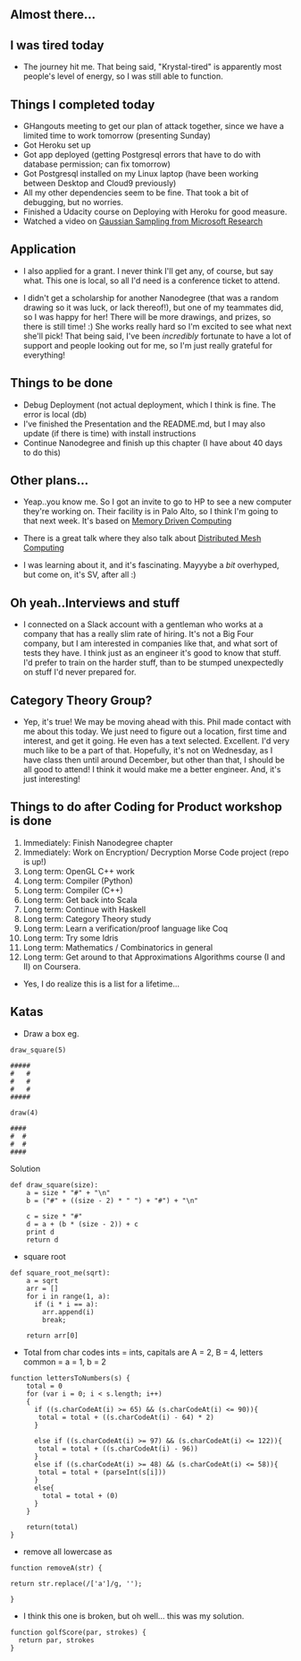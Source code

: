 ## Almost there...

## I was tired today

- The journey hit me. That being said, "Krystal-tired" is apparently most people's level of energy,
so I was still able to function. 

## Things I completed today

- GHangouts meeting to get our plan of attack together, since we have a limited time to work tomorrow (presenting Sunday)
- Got Heroku set up
- Got app deployed (getting Postgresql errors that have to do with database permission; can fix tomorrow)
- Got Postgresql installed on my Linux laptop (have been working between Desktop and Cloud9 previously)
- All my other dependencies seem to be fine. That took a bit of debugging, but no worries.
- Finished a Udacity course on Deploying with Heroku for good measure.
- Watched a video on [Gaussian Sampling from Microsoft Research](https://www.youtube.com/watch?v=aAQHJV573Pw&feature=em-uploademail)

## Application

- I also applied for a grant. I never think I'll get any, of course, 
  but say what. This one is local, so all I'd need is a conference ticket to attend.
  
- I didn't get a scholarship for another Nanodegree (that was a random drawing so it was luck, or lack thereof!),
  but one of my teammates did, so I was happy for her! There will be more drawings,
  and prizes, so there is still time! :) She works really hard so I'm excited to see what next she'll pick!
  That being said, I've been *incredibly* fortunate to have a lot of support and people looking out for me,
  so I'm just really grateful for everything!

## Things to be done

- Debug Deployment (not actual deployment, which I think is fine. The error is local (db)
- I've finished the Presentation and the README.md, but I may also update (if there is time) with install instructions
- Continue Nanodegree and finish up this chapter (I have about 40 days to do this)

## Other plans...

- Yeap..you know me. So I got an invite to go to HP to see a new computer they're working on.
  Their facility is in Palo Alto, so I think I'm going to that next week. 
  It's based on [Memory Driven Computing](https://www.youtube.com/watch?v=eSP9euiV4-M)
  
- There is a great talk where they also talk about [Distributed Mesh Computing](http://searchcio.techtarget.com/blog/TotalCIO/HPs-distributed-mesh-computing-solution-for-the-IoT)
  
- I was learning about it, and it's fascinating. Mayyybe a *bit* overhyped, but come on, it's SV, after all :)

## Oh yeah..Interviews and stuff

- I connected on a Slack account with a gentleman who works at a company that has a really slim rate of hiring.
  It's not a Big Four company, but I am interested in companies like that, and what sort of tests they have.
  I think just as an engineer it's good to know that stuff. I'd prefer to train on the harder stuff, than
  to be stumped unexpectedly on stuff I'd never prepared for.
  
## Category Theory Group?

- Yep, it's true! We may be moving ahead with this. Phil made contact with me about this today.
  We just need to figure out a location, first time and interest, and get it going. He even has a 
  text selected. Excellent. I'd very much like to be a part of that. Hopefully, it's not on 
  Wednesday, as I have class then until around December, but other than that, I should be all good
  to attend! I think it would make me a better engineer. And, it's just interesting!
  
## Things to do after Coding for Product workshop is done

1.  Immediately: Finish Nanodegree chapter
2.  Immediately: Work on Encryption/ Decryption Morse Code project (repo is up!)
3.  Long term: OpenGL C++ work
4.  Long term: Compiler (Python)
5.  Long term: Compiler (C++)
6.  Long term: Get back into Scala
7.  Long term: Continue with Haskell
8.  Long term: Category Theory study
9.  Long term: Learn a verification/proof language like Coq
10. Long term: Try some Idris
11. Long term: Mathematics / Combinatorics in general
12. Long term: Get around to that Approximations Algorithms course (I and II) on Coursera.

- Yes, I do realize this is a list for a lifetime...

## Katas

- Draw a box eg. 

```
draw_square(5)

#####
#   #
#   #
#   #
#####

draw(4)

####
#  #
#  #
####

```

Solution 

```
def draw_square(size):
    a = size * "#" + "\n"
    b = ("#" + ((size - 2) * " ") + "#") + "\n"
    
    c = size * "#"
    d = a + (b * (size - 2)) + c
    print d
    return d
```
- square root

```
def square_root_me(sqrt):
    a = sqrt 
    arr = []
    for i in range(1, a):
      if (i * i == a):
        arr.append(i)
        break;
    
    return arr[0]
```

- Total from char codes
  ints = ints, capitals are A = 2, B = 4,
  letters common = a = 1, b = 2
  
```
function lettersToNumbers(s) {
    total = 0
    for (var i = 0; i < s.length; i++)
    {
      if ((s.charCodeAt(i) >= 65) && (s.charCodeAt(i) <= 90)){
       total = total + ((s.charCodeAt(i) - 64) * 2) 
      }
      
      else if ((s.charCodeAt(i) >= 97) && (s.charCodeAt(i) <= 122)){
       total = total + ((s.charCodeAt(i) - 96)) 
      }
      else if ((s.charCodeAt(i) >= 48) && (s.charCodeAt(i) <= 58)){
       total = total + (parseInt(s[i])) 
      }
      else{
        total = total + (0)
      }
    }
    
    return(total)
}
```
- remove all lowercase as

```
function removeA(str) {

return str.replace(/['a']/g, '');

}
```
- I think this one is broken, but oh well...
  this was my solution.

```
function golfScore(par, strokes) {
  return par, strokes
}
```
